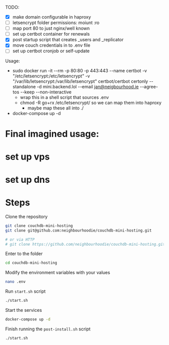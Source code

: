 TODO:
- [x] make domain configurable in haproxy
- [ ] letsencrypt folder permissions: moiunt :ro
- [ ] map port 80 to just nginx/well known
- [ ] set up certbot container for renewals
- [x] post startup script that creates _users and _replicator
- [x] move couch credentials in to .env file
- [ ] set up certbot cronjob or self-update

Usage:
- sudo docker run -it --rm  -p 80:80 -p 443:443 --name certbot             -v "/etc/letsencrypt:/etc/letsencrypt"             -v "/var/lib/letsencrypt:/var/lib/letsencrypt"             certbot/certbot certonly --standalone -d mini.backend.lol --email jan@neigbourhood.ie --agree-tos --keep --non-interactive
  - wrap this in a shell script that sources .env
  - chmod -R go+rx /etc/letsencrypt/ so we can map them into haproxy
    - maybe map these all into ./
- docker-compose up -d

# Final imagined usage:

# set up vps

# set up dns

# Steps

Clone the repository
```sh
git clone couchdb-mini-hosting
git clone git@github.com:neighbourhoodie/couchdb-mini-hosting.git

# or via HTTP
# git clone https://github.com/neighbourhoodie/couchdb-mini-hosting.git
```

Enter to the folder
```sh
cd couchdb-mini-hosting
```

Modify the environment variables with your values
```sh
nano .env
```

Run `start.sh` script
```sh
./start.sh
```

Start the services
```sh
docker-compose up -d
```

Finish running the `post-install.sh` script
```sh
./start.sh
```



